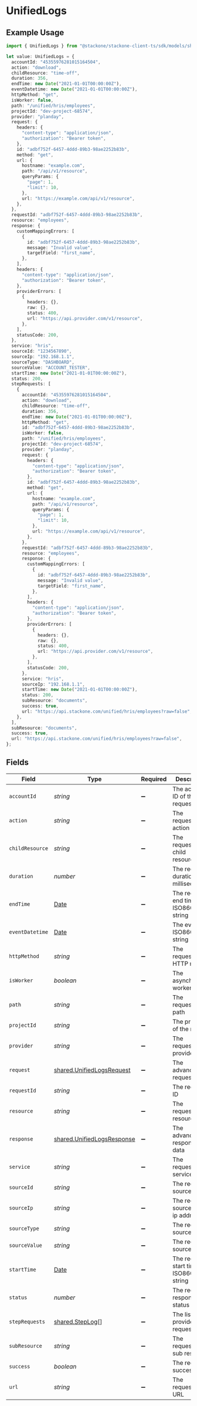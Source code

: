 # UnifiedLogs

## Example Usage

```typescript
import { UnifiedLogs } from "@stackone/stackone-client-ts/sdk/models/shared";

let value: UnifiedLogs = {
  accountId: "45355976281015164504",
  action: "download",
  childResource: "time-off",
  duration: 356,
  endTime: new Date("2021-01-01T00:00:00Z"),
  eventDatetime: new Date("2021-01-01T00:00:00Z"),
  httpMethod: "get",
  isWorker: false,
  path: "/unified/hris/employees",
  projectId: "dev-project-68574",
  provider: "planday",
  request: {
    headers: {
      "content-type": "application/json",
      "authorization": "Bearer token",
    },
    id: "adbf752f-6457-4ddd-89b3-98ae2252b83b",
    method: "get",
    url: {
      hostname: "example.com",
      path: "/api/v1/resource",
      queryParams: {
        "page": 1,
        "limit": 10,
      },
      url: "https://example.com/api/v1/resource",
    },
  },
  requestId: "adbf752f-6457-4ddd-89b3-98ae2252b83b",
  resource: "employees",
  response: {
    customMappingErrors: [
      {
        id: "adbf752f-6457-4ddd-89b3-98ae2252b83b",
        message: "Invalid value",
        targetField: "first_name",
      },
    ],
    headers: {
      "content-type": "application/json",
      "authorization": "Bearer token",
    },
    providerErrors: [
      {
        headers: {},
        raw: {},
        status: 400,
        url: "https://api.provider.com/v1/resource",
      },
    ],
    statusCode: 200,
  },
  service: "hris",
  sourceId: "1234567890",
  sourceIp: "192.168.1.1",
  sourceType: "DASHBOARD",
  sourceValue: "ACCOUNT_TESTER",
  startTime: new Date("2021-01-01T00:00:00Z"),
  status: 200,
  stepRequests: [
    {
      accountId: "45355976281015164504",
      action: "download",
      childResource: "time-off",
      duration: 356,
      endTime: new Date("2021-01-01T00:00:00Z"),
      httpMethod: "get",
      id: "adbf752f-6457-4ddd-89b3-98ae2252b83b",
      isWorker: false,
      path: "/unified/hris/employees",
      projectId: "dev-project-68574",
      provider: "planday",
      request: {
        headers: {
          "content-type": "application/json",
          "authorization": "Bearer token",
        },
        id: "adbf752f-6457-4ddd-89b3-98ae2252b83b",
        method: "get",
        url: {
          hostname: "example.com",
          path: "/api/v1/resource",
          queryParams: {
            "page": 1,
            "limit": 10,
          },
          url: "https://example.com/api/v1/resource",
        },
      },
      requestId: "adbf752f-6457-4ddd-89b3-98ae2252b83b",
      resource: "employees",
      response: {
        customMappingErrors: [
          {
            id: "adbf752f-6457-4ddd-89b3-98ae2252b83b",
            message: "Invalid value",
            targetField: "first_name",
          },
        ],
        headers: {
          "content-type": "application/json",
          "authorization": "Bearer token",
        },
        providerErrors: [
          {
            headers: {},
            raw: {},
            status: 400,
            url: "https://api.provider.com/v1/resource",
          },
        ],
        statusCode: 200,
      },
      service: "hris",
      sourceIp: "192.168.1.1",
      startTime: new Date("2021-01-01T00:00:00Z"),
      status: 200,
      subResource: "documents",
      success: true,
      url: "https://api.stackone.com/unified/hris/employees?raw=false",
    },
  ],
  subResource: "documents",
  success: true,
  url: "https://api.stackone.com/unified/hris/employees?raw=false",
};
```

## Fields

| Field                                                                                         | Type                                                                                          | Required                                                                                      | Description                                                                                   | Example                                                                                       |
| --------------------------------------------------------------------------------------------- | --------------------------------------------------------------------------------------------- | --------------------------------------------------------------------------------------------- | --------------------------------------------------------------------------------------------- | --------------------------------------------------------------------------------------------- |
| `accountId`                                                                                   | *string*                                                                                      | :heavy_minus_sign:                                                                            | The account ID of the request                                                                 | 45355976281015164504                                                                          |
| `action`                                                                                      | *string*                                                                                      | :heavy_minus_sign:                                                                            | The requested action                                                                          | download                                                                                      |
| `childResource`                                                                               | *string*                                                                                      | :heavy_minus_sign:                                                                            | The requested child resource                                                                  | time-off                                                                                      |
| `duration`                                                                                    | *number*                                                                                      | :heavy_minus_sign:                                                                            | The request duration in milliseconds                                                          | 356                                                                                           |
| `endTime`                                                                                     | [Date](https://developer.mozilla.org/en-US/docs/Web/JavaScript/Reference/Global_Objects/Date) | :heavy_minus_sign:                                                                            | The request end time ISO8601 date string                                                      | 2021-01-01T00:00:00Z                                                                          |
| `eventDatetime`                                                                               | [Date](https://developer.mozilla.org/en-US/docs/Web/JavaScript/Reference/Global_Objects/Date) | :heavy_minus_sign:                                                                            | The event ISO8601 date string                                                                 | 2021-01-01T00:00:00Z                                                                          |
| `httpMethod`                                                                                  | *string*                                                                                      | :heavy_minus_sign:                                                                            | The requested HTTP method                                                                     | get                                                                                           |
| `isWorker`                                                                                    | *boolean*                                                                                     | :heavy_minus_sign:                                                                            | The asynchronous worker flag                                                                  | false                                                                                         |
| `path`                                                                                        | *string*                                                                                      | :heavy_minus_sign:                                                                            | The requested path                                                                            | /unified/hris/employees                                                                       |
| `projectId`                                                                                   | *string*                                                                                      | :heavy_minus_sign:                                                                            | The project ID of the request                                                                 | dev-project-68574                                                                             |
| `provider`                                                                                    | *string*                                                                                      | :heavy_minus_sign:                                                                            | The requested provider                                                                        | planday                                                                                       |
| `request`                                                                                     | [shared.UnifiedLogsRequest](../../../sdk/models/shared/unifiedlogsrequest.md)                 | :heavy_minus_sign:                                                                            | The advanced log request data                                                                 |                                                                                               |
| `requestId`                                                                                   | *string*                                                                                      | :heavy_minus_sign:                                                                            | The request ID                                                                                | adbf752f-6457-4ddd-89b3-98ae2252b83b                                                          |
| `resource`                                                                                    | *string*                                                                                      | :heavy_minus_sign:                                                                            | The requested resource                                                                        | employees                                                                                     |
| `response`                                                                                    | [shared.UnifiedLogsResponse](../../../sdk/models/shared/unifiedlogsresponse.md)               | :heavy_minus_sign:                                                                            | The advanced log response data                                                                |                                                                                               |
| `service`                                                                                     | *string*                                                                                      | :heavy_minus_sign:                                                                            | The requested service                                                                         | hris                                                                                          |
| `sourceId`                                                                                    | *string*                                                                                      | :heavy_minus_sign:                                                                            | The requests source ID                                                                        | 1234567890                                                                                    |
| `sourceIp`                                                                                    | *string*                                                                                      | :heavy_minus_sign:                                                                            | The requests source IPV4 ip address                                                           | 192.168.1.1                                                                                   |
| `sourceType`                                                                                  | *string*                                                                                      | :heavy_minus_sign:                                                                            | The requests source type                                                                      | DASHBOARD                                                                                     |
| `sourceValue`                                                                                 | *string*                                                                                      | :heavy_minus_sign:                                                                            | The requests source value                                                                     | ACCOUNT_TESTER                                                                                |
| `startTime`                                                                                   | [Date](https://developer.mozilla.org/en-US/docs/Web/JavaScript/Reference/Global_Objects/Date) | :heavy_minus_sign:                                                                            | The request start time ISO8601 date string                                                    | 2021-01-01T00:00:00Z                                                                          |
| `status`                                                                                      | *number*                                                                                      | :heavy_minus_sign:                                                                            | The requests response status code                                                             | 200                                                                                           |
| `stepRequests`                                                                                | [shared.StepLog](../../../sdk/models/shared/steplog.md)[]                                     | :heavy_minus_sign:                                                                            | The list of provider requests                                                                 |                                                                                               |
| `subResource`                                                                                 | *string*                                                                                      | :heavy_minus_sign:                                                                            | The requested sub resource                                                                    | documents                                                                                     |
| `success`                                                                                     | *boolean*                                                                                     | :heavy_minus_sign:                                                                            | The request success flag                                                                      | true                                                                                          |
| `url`                                                                                         | *string*                                                                                      | :heavy_minus_sign:                                                                            | The requested URL                                                                             | https://api.stackone.com/unified/hris/employees?raw=false                                     |